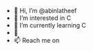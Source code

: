 - 👋 Hi, I’m @abinlatheef
- 👀 I’m interested in C
- 🌱 I’m currently learning C
- 💞️ 
- 📫 Reach me on
<!---
abinlatheef/abinlatheef is a ✨ special ✨ repository because its `README.md` (this file) appears on your GitHub profile.
You can click the Preview link to take a look at your changes.
--->
